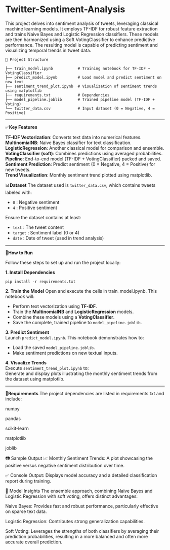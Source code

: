 # Twitter-Sentiment-Analysis

This project delves into sentiment analysis of tweets, leveraging classical machine learning models. It employs TF-IDF for robust feature extraction and trains Naive Bayes and Logistic Regression classifiers. These models are then harmonized using a Soft VotingClassifier to enhance predictive performance. The resulting model is capable of predicting sentiment and visualizing temporal trends in tweet data.
```
📁 Project Structure

├── train_model.ipynb           # Training notebook for TF-IDF + VotingClassifier 
├── predict_model.ipynb         # Load model and predict sentiment on new text
├── sentiment_trend_plot.ipynb  # Visualization of sentiment trends using matplotlib
├── requirements.txt            # Dependencies
├── model_pipeline.joblib       # Trained pipeline model (TF-IDF + Voting)
└── twitter_data.csv            # Input dataset (0 = Negative, 4 = Positive)

```
<hr>

✅**Key Features**

**TF-IDF Vectorization**: Converts text data into numerical features.  
**MultinomialNB**: Naive Bayes classifier for text classification.  
**LogisticRegression**: Another classical model for comparison and ensemble.  
**VotingClassifier (soft)**: Combines predictions using averaged probabilities.  
**Pipeline**: End-to-end model (TF-IDF + VotingClassifier) packed and saved.  
**Sentiment Prediction**: Predict sentiment (0 = Negative, 4 = Positive) for new tweets.  
**Trend Visualization**: Monthly sentiment trend plotted using matplotlib.



📊**Dataset**
The dataset used is `twitter_data.csv`, which contains tweets labeled with:

- `0` : Negative sentiment  
- `4` : Positive sentiment

Ensure the dataset contains at least:

- `text` : The tweet content  
- `target` : Sentiment label (0 or 4)  
- `date` : Date of tweet (used in trend analysis)
<hr>

🚀**How to Run**

Follow these steps to set up and run the project locally:

**1. Install Dependencies**

```pip install -r requirements.txt```

**2. Train the Model**
Open and execute the cells in train_model.ipynb. This notebook will:

- Perform text vectorization using **TF-IDF**.
- Train the **MultinomialNB** and **LogisticRegression** models.
- Combine these models using a **VotingClassifier**.
- Save the complete, trained pipeline to `model_pipeline.joblib`.


**3. Predict Sentiment**</br>
Launch `predict_model.ipynb`. This notebook demonstrates how to:

- Load the saved `model_pipeline.joblib`.
- Make sentiment predictions on new textual inputs.

**4. Visualize Trends**</br>
Execute `sentiment_trend_plot.ipynb` to:</br>
Generate and display plots illustrating the monthly sentiment trends from the dataset using matplotlib.
<hr>

📌**Requirements**
The project dependencies are listed in requirements.txt and include:

numpy

pandas

scikit-learn

matplotlib

joblib

📷 Sample Output
📈 Monthly Sentiment Trends: A plot showcasing the positive versus negative sentiment distribution over time.

✅ Console Output: Displays model accuracy and a detailed classification report during training.

🧠 Model Insights
The ensemble approach, combining Naive Bayes and Logistic Regression with soft voting, offers distinct advantages:

Naive Bayes: Provides fast and robust performance, particularly effective on sparse text data.

Logistic Regression: Contributes strong generalization capabilities.

Soft Voting: Leverages the strengths of both classifiers by averaging their prediction probabilities, resulting in a more balanced and often more accurate overall prediction.









